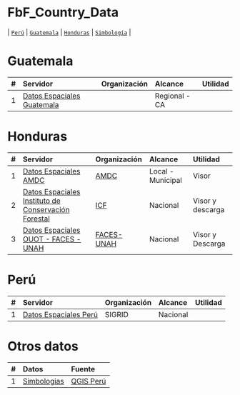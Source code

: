 # FbF_Country_Data

\| [`Perú`](#perú) \| [`Guatemala`](#guatemala) \| [`Honduras`](#honduras) \|
[`Simbología`](#simbologías) \| 

# Guatemala

| # | Servidor | Organización | Alcance | Utilidad |
| :---: | :--- | :--- | :--- |  :--- | 
| 1 | [Datos Espaciales Guatemala](https://rmgir.proyectonesoamerica.org/index.php) |  | Regional - CA | |

# Honduras

| # | Servidor | Organización | Alcance | Utilidad |
| :---: | :--- | :--- | :--- |  :--- | 
| 1 | [Datos Espaciales AMDC](https://amdc.giscloud.com/) | [AMDC](https://www.amdc.hn/) | Local - Municipal | Visor |
| 2 | [Datos Espaciales Instituto de Conservación Forestal](https://sigmof.icf.gob.hn/?page_id=4703) | [ICF](https://icf.gob.hn/) | Nacional | Visor y descarga | 
| 3 | [Datos Espaciales OUOT - FACES - UNAH](https://geoportalouot.unah.edu.hn/layers/?limit=10&offset=0) | [FACES-UNAH](https://cienciasespaciales.unah.edu.hn/institutos/ouot/) | Nacional | Visor y Descarga |

# Perú

| # | Servidor | Organización | Alcance | Utilidad |
| :---: | :--- | :--- | :--- |  :--- | 
| 1 | [Datos Espaciales Perú](https://sigrid.cenepred.gob.pe/sigridv3/mapa) | SIGRID | Nacional | |

# Otros datos

| # | Datos | Fuente | 
| :---: | :--- | :--- |  
|1 |[Simbologias](https://github.com/qgispe/Symbology-Hub) | [QGIS Perú](https://qgis.pe/)|
